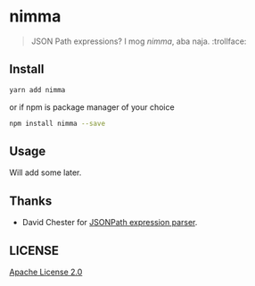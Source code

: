 # nimma

> JSON Path expressions?  I mog *nimma*, aba naja. :trollface: 

## Install

```sh
yarn add nimma
```

or if npm is package manager of your choice

```sh
npm install nimma --save
```

## Usage

Will add some later.

## Thanks

- David Chester for [JSONPath expression parser](https://github.com/dchester/jsonpath).

## LICENSE

[Apache License 2.0](https://github.com/P0lip/nimma/blob/master/LICENSE)
